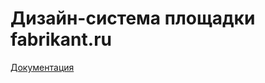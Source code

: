 # Дизайн-система площадки fabrikant.ru

[Документация](https://alekseykurylev.github.io/fabrikant-ui/)
